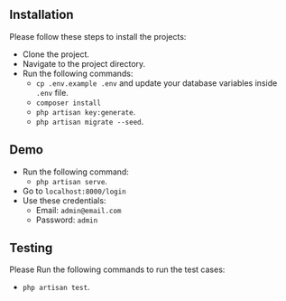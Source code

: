 ## Installation

Please follow these steps to install the projects:

- Clone the project.
- Navigate to the project directory.
- Run the following commands:
    - `cp .env.example .env` and update your database variables inside `.env` file.
    - `composer install`
    - `php artisan key:generate`.
    - `php artisan migrate --seed`.

## Demo
- Run the following command:
  - `php artisan serve`.
- Go to `localhost:8000/login`
- Use these credentials:
  - Email: `admin@email.com`
  - Password: `admin`

## Testing

Please Run the following commands to run the test cases:
- ``php artisan test``.